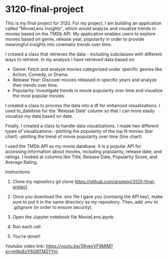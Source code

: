 # 3120-final-project

This is my final project for 3120. For my project, I am building an application called "MovieLens Insights", which would analyze and visualize trends in movies based on the TMDb API. My application enables users to explore movies based on genre, release year, popularity in order to provide meaningful insights into cinematic trends over time. 

I created a class that retrieves the data - including subclasses with different ways to retrieve.
In my analysis I have retrieved data based on:
- Genre: Fetch and analyze movies categorized under specific genres like Action, Comedy, or Drama.
- Release Year: Discover movies released in specific years and analyze their trends over time.
- Popularity: Investigate trends in movie popularity over time and visualize the most popular movies.

I created a class to process the data into a df for enhanced visualizations. I used to_datetime for the 'Release Date' column so that I can more easily visualize my data based on date. 

Finally, I created a class to handle data visualizations. I made two different types of visualizations:
-plotting the popularity of the top N movies (bar chart)
-plotting the trend of movie popularity over time (line chart)

I used the TMDb API as my movie database. It is a popular API for accessing information about movies, including popularity, release date, and ratings. I looked at columns like Title, Release Date, Popularity Score, and Average Rating.

Instructions:
1. Clone my repository
git clone https://github.com/arsmnvj/3120-final-project

2. Once you download the .env file I gave you (containg the API key), make sure to put it in the same directory as my repository. Then, add .env to .gitignore (in order to ensure security).

3. Open the Jupyter notebook file MovieLens.ipynb

4. Run each cell

5. You're done!!

Youtube video link: https://youtu.be/39yeyVF9MIM?si=jmNoEcY6GBTM2YYm